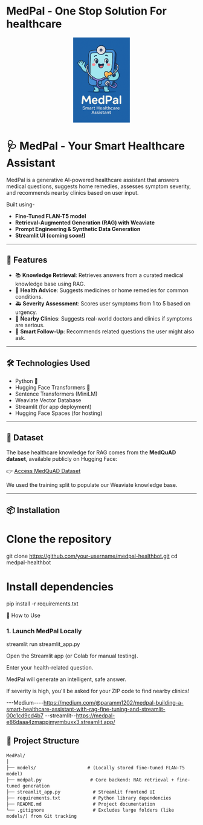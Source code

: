 # MedPal - One Stop Solution For healthcare
<p align="center">
  <img src="https://github.com/Anshi-Khandelwal/MedPal/blob/main/MedPal%20logo.png" alt="MedPal Logo" width="150"/>
</p>

# 🩺 MedPal - Your Smart Healthcare Assistant

MedPal is a generative AI-powered healthcare assistant that answers medical questions, suggests home remedies, assesses symptom severity, and recommends nearby clinics based on user input.

Built using-
- **Fine-Tuned FLAN-T5 model**
- **Retrieval-Augmented Generation (RAG) with Weaviate**
- **Prompt Engineering & Synthetic Data Generation**
- **Streamlit UI (coming soon!)**


---

## 🚀 Features

- 📚 **Knowledge Retrieval**: Retrieves answers from a curated medical knowledge base using RAG.
- 💊 **Health Advice**: Suggests medicines or home remedies for common conditions.
- 🚑 **Severity Assessment**: Scores user symptoms from 1 to 5 based on urgency.
- 🏥 **Nearby Clinics**: Suggests real-world doctors and clinics if symptoms are serious.
- 🔁 **Smart Follow-Up**: Recommends related questions the user might also ask.


---

## 🛠️ Technologies Used

- Python 🐍
- Hugging Face Transformers 🤗
- Sentence Transformers (MiniLM)
- Weaviate Vector Database
- Streamlit (for app deployment)
- Hugging Face Spaces (for hosting)

---
## 📂 Dataset

The base healthcare knowledge for RAG comes from the **MedQuAD dataset**, available publicly on Hugging Face:

👉 [Access MedQuAD Dataset](https://huggingface.co/datasets/lavita/MedQuAD/viewer?views%5B%5D=train)

We used the training split to populate our Weaviate knowledge base.

---

## 📦 Installation

# Clone the repository
git clone https://github.com/your-username/medpal-healthbot.git
cd medpal-healthbot

# Install dependencies
pip install -r requirements.txt

🎯 How to Use
### 1. Launch MedPal Locally

streamlit run streamlit_app.py

Open the Streamlit app (or Colab for manual testing).

Enter your health-related question.

MedPal will generate an intelligent, safe answer.

If severity is high, you'll be asked for your ZIP code to find nearby clinics!

---Medium----https://medium.com/@paramm1202/medpal-building-a-smart-healthcare-assistant-with-rag-fine-tuning-and-streamlit-00c1cd9cd4b7
--streamlit--https://medpal-e86daaa4zmappjmyrmbuxx3.streamlit.app/
## 📂 Project Structure

```plaintext
MedPal/
│
├── models/                   # (Locally stored fine-tuned FLAN-T5 model)
├── medpal.py                  # Core backend: RAG retrieval + fine-tuned generation
├── streamlit_app.py            # Streamlit frontend UI
├── requirements.txt            # Python library dependencies
├── README.md                   # Project documentation
└── .gitignore                  # Excludes large folders (like models/) from Git tracking
